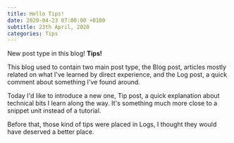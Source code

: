 ```yaml
---
title: Hello Tips!
date: 2020-04-23 07:00:00 +0100
subtitle: 23th April, 2020
categories: Tips
---
```


New post type in this blog! **Tips!**

This blog used to contain two main post type, the Blog post, articles mostly related on what I've learned by direct experience, and the Log post, a quick comment about something I've found around.

Today I'd like to introduce a new one, Tip post, a quick explanation about technical bits I learn along the way. It's something much more close to a snippet unit instead of a tutorial.

Before that, those kind of tips were placed in Logs, I thought they would have deserved a better place.

